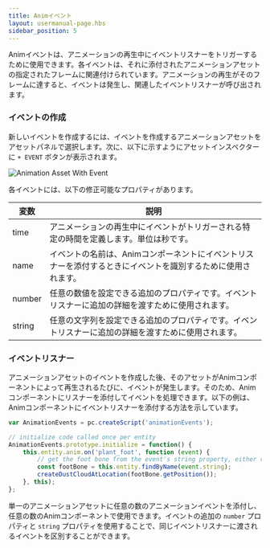 ```yaml
---
title: Animイベント
layout: usermanual-page.hbs
sidebar_position: 5
---
```


Animイベントは、アニメーションの再生中にイベントリスナーをトリガーするために使用できます。各イベントは、それに添付されたアニメーションアセットの指定されたフレームに関連付けられています。アニメーションの再生がそのフレームに達すると、イベントは発生し、関連したイベントリスナーが呼び出されます。

### イベントの作成

新しいイベントを作成するには、イベントを作成するアニメーションアセットをアセットパネルで選択します。次に、以下に示すようにアセットインスペクターに `+ EVENT` ボタンが表示されます。

![Animation Asset With Event][1]

各イベントには、以下の修正可能なプロパティがあります。

| 変数 | 説明 |
|----------|-------------|
| time     | アニメーションの再生中にイベントがトリガーされる特定の時間を定義します。単位は秒です。 |
| name     | イベントの名前は、Animコンポーネントにイベントリスナーを添付するときにイベントを識別するために使用されます。 |
| number   | 任意の数値を設定できる追加のプロパティです。イベントリスナーに追加の詳細を渡すために使用されます。 |
| string   | 任意の文字列を設定できる追加のプロパティです。イベントリスナーに追加の詳細を渡すために使用されます。 |

### イベントリスナー

アニメーションアセットのイベントを作成した後、そのアセットがAnimコンポーネントによって再生されるたびに、イベントが発生します。そのため、Animコンポーネントにリスナーを添付してイベントを処理できます。以下の例は、Animコンポーネントにイベントリスナーを添付する方法を示しています。

```javascript
var AnimationEvents = pc.createScript('animationEvents');

// initialize code called once per entity
AnimationEvents.prototype.initialize = function() {
    this.entity.anim.on('plant_foot', function (event) {
        // get the foot bone from the event's string property, either right_foot or left_foot
        const footBone = this.entity.findByName(event.string);
        createDustCloudAtLocation(footBone.getPosition());
    }, this);
};
```

単一のアニメーションアセットに任意の数のアニメーションイベントを添付し、任意の数のAnimコンポーネントで使用できます。イベントの追加の `number` プロパティと `string` プロパティを使用することで、同じイベントリスナーに渡されるイベントを区別することができます。

[1]: /images/user-manual/anim/animation_asset_with_events.png
